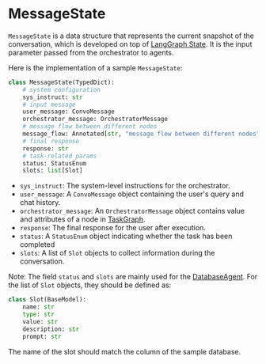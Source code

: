 # MessageState

`MessageState` is a data structure that represents the current snapshot of the conversation, which is developed on top of [LangGraph State](https://langchain-ai.github.io/langgraph/concepts/low_level/#state). It is the input parameter passed from the orchestrator to agents.

Here is the implementation of a sample `MessageState`:

```py
class MessageState(TypedDict):
    # system configuration
    sys_instruct: str
    # input message
    user_message: ConvoMessage
    orchestrator_message: OrchestratorMessage
    # message flow between different nodes
    message_flow: Annotated[str, "message flow between different nodes"]
    # final response
    response: str
    # task-related params
    status: StatusEnum
    slots: list[Slot]
```

- `sys_instruct`: The system-level instructions for the orchestrator.
- `user_message`: A `ConvoMessage` object containing the user's query and chat history.
- `orchestrator_message`: An `OrchestratorMessage` object contains value and attributes of a node in [TaskGraph](./Taskgraph/Generation.md).
- `response`: The final response for the user after execution.
- `status`: A `StatusEnum` object indicating whether the task has been completed
- `slots`: A list of `Slot` objects to collect information during the conversation.

Note: The field `status` and `slots` are mainly used for the [DatabaseAgent](./Agents/DatabaseAgent.md). For the list of `Slot` objects, they should be defined as:
```py
class Slot(BaseModel):
    name: str
    type: str
    value: str
    description: str
    prompt: str
```
The name of the slot should match the column of the sample database.
